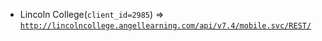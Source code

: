  - Lincoln College(`client_id=2985`) => [`http://lincolncollege.angellearning.com/api/v7.4/mobile.svc/REST/`](http://lincolncollege.angellearning.com/api/v7.4/mobile.svc/REST/)

